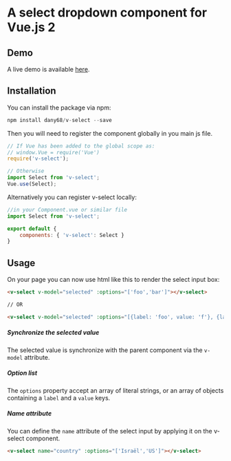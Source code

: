 # A select dropdown component for Vue.js 2

## Demo

A live demo is available [here](https://dany68.github.io/elements/docs/components/forms#select).

## Installation

You can install the package via npm:

```php
npm install dany68/v-select --save
```

Then you will need to register the component globally in you main js file.

```js
// If Vue has been added to the global scope as:
// window.Vue = require('Vue')
require('v-select');

// Otherwise
import Select from 'v-select';
Vue.use(Select);
```

Alternatively you can register v-select locally:

```js
//in your Component.vue or similar file
import Select from 'v-select';

export default {
    components: { 'v-select': Select }
}
```

## Usage

On your page you can now use html like this to render the select input box:

```html
<v-select v-model="selected" :options="['foo','bar']"></v-select>

// OR

<v-select v-model="selected" :options="[{label: 'foo', value: 'f'}, {label: 'Bar', value: 'b'}]"></v-select>
```

##### Synchronize the selected value

The selected value is synchronize with the parent component via the `v-model` attribute.

##### Option list

The `options` property accept an array of literal strings, or an array of objects containing a `label` and a `value` keys.

##### Name attribute

You can define the `name` attribute of the select input by applying it on the v-select component.

```html
<v-select name="country" :options="['Israël','US']"></v-select>
```
